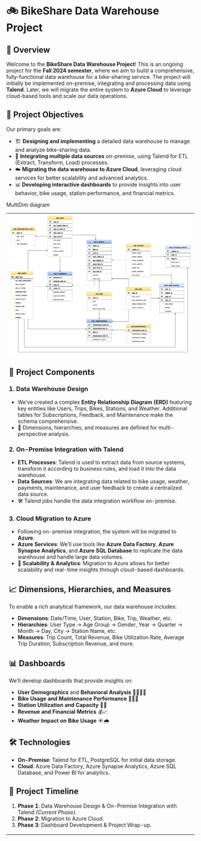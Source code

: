 # 🚲 BikeShare Data Warehouse Project

## 📖 Overview
Welcome to the **BikeShare Data Warehouse Project**! This is an ongoing project for the **Fall 2024 semester**, where we aim to build a comprehensive, fully-functional data warehouse for a bike-sharing service. The project will initially be implemented on-premise, integrating and processing data using **Talend**. Later, we will migrate the entire system to **Azure Cloud** to leverage cloud-based tools and scale our data operations.

## 🎯 Project Objectives
Our primary goals are:
- 🏗️ **Designing and implementing** a detailed data warehouse to manage and analyze bike-sharing data.
- 🔄 **Integrating multiple data sources** on-premise, using Talend for ETL (Extract, Transform, Load) processes.
- ☁️ **Migrating the data warehouse to Azure Cloud**, leveraging cloud services for better scalability and advanced analytics.
- 📊 **Developing interactive dashboards** to provide insights into user behavior, bike usage, station performance, and financial metrics.

MultiDim diagram
<table><tr><td><img src="https://github.com/layashreeadepu/BikeFlow-Analytics/blob/c67daadcb96a834c2594a33eafd7b802333c268d/bike_share_final_model.jpg">

## 🧩 Project Components
### 1. **Data Warehouse Design**
   - We’ve created a complex **Entity Relationship Diagram (ERD)** featuring key entities like Users, Trips, Bikes, Stations, and Weather. Additional tables for Subscriptions, Feedback, and Maintenance make the schema comprehensive.
   - 📐 Dimensions, hierarchies, and measures are defined for multi-perspective analysis.

### 2. **On-Premise Integration with Talend**
   - **ETL Processes**: Talend is used to extract data from source systems, transform it according to business rules, and load it into the data warehouse.
   - **Data Sources**: We are integrating data related to bike usage, weather, payments, maintenance, and user feedback to create a centralized data source.
   - 🛠️ Talend jobs handle the data integration workflow on-premise.

### 3. **Cloud Migration to Azure**
   - Following on-premise integration, the system will be migrated to **Azure**.
   - **Azure Services**: We’ll use tools like **Azure Data Factory**, **Azure Synapse Analytics**, and **Azure SQL Database** to replicate the data warehouse and handle large data volumes.
   - 🚀 **Scalability & Analytics**: Migration to Azure allows for better scalability and real-time insights through cloud-based dashboards.

## 📈 Dimensions, Hierarchies, and Measures
To enable a rich analytical framework, our data warehouse includes:
- **Dimensions**: Date/Time, User, Station, Bike, Trip, Weather, etc.
- **Hierarchies**: User Type → Age Group → Gender, Year → Quarter → Month → Day, City → Station Name, etc.
- **Measures**: Trip Count, Total Revenue, Bike Utilization Rate, Average Trip Duration, Subscription Revenue, and more.

## 📊 Dashboards
We’ll develop dashboards that provide insights on:
- **User Demographics** and **Behavioral Analysis** 🧍‍♀️🧍‍♂️
- **Bike Usage and Maintenance Performance** 🚴‍♂️🔧
- **Station Utilization and Capacity** 🚏📍
- **Revenue and Financial Metrics** 💰📈
- **Weather Impact on Bike Usage** ☀️🌧️

## 🛠️ Technologies
- **On-Premise**: Talend for ETL, PostgreSQL for initial data storage.
- **Cloud**: Azure Data Factory, Azure Synapse Analytics, Azure SQL Database, and Power BI for analytics.

## 📅 Project Timeline
1. **Phase 1**: Data Warehouse Design & On-Premise Integration with Talend *(Current Phase)*.
2. **Phase 2**: Migration to Azure Cloud.
3. **Phase 3**: Dashboard Development & Project Wrap-up.
